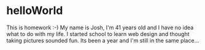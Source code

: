 # helloWorld
This is homework :-)
My name is Josh, I'm 41 years old and I have no idea what to do with my life. I started school to learn web design and thought taking pictures sounded fun. Its been a year and I'm still in the same place...
